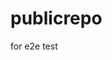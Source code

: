 # publicrepo
for e2e test



























































































































































































































































































































































































































































































































































































































































































































































































































































































































































































































































































































































































































































































































































































































































































































































































































































































































































































































































































































































































































































































































































































































































































































































































































































































































































































































































































































































































































































































































































































































































































































































































































































































































































































































































































































































































































































































































































































































































































































































































































































































































